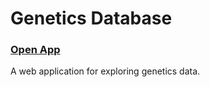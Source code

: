 # Genetics Database

### [Open App](https://pure-beyond-93782.herokuapp.com/)

A web application for exploring genetics data.
